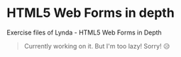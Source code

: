 # HTML5 Web Forms in depth

Exercise files of Lynda - HTML5 Web Forms in Depth

> Currently working on it. But I'm too lazy! Sorry! 😥
